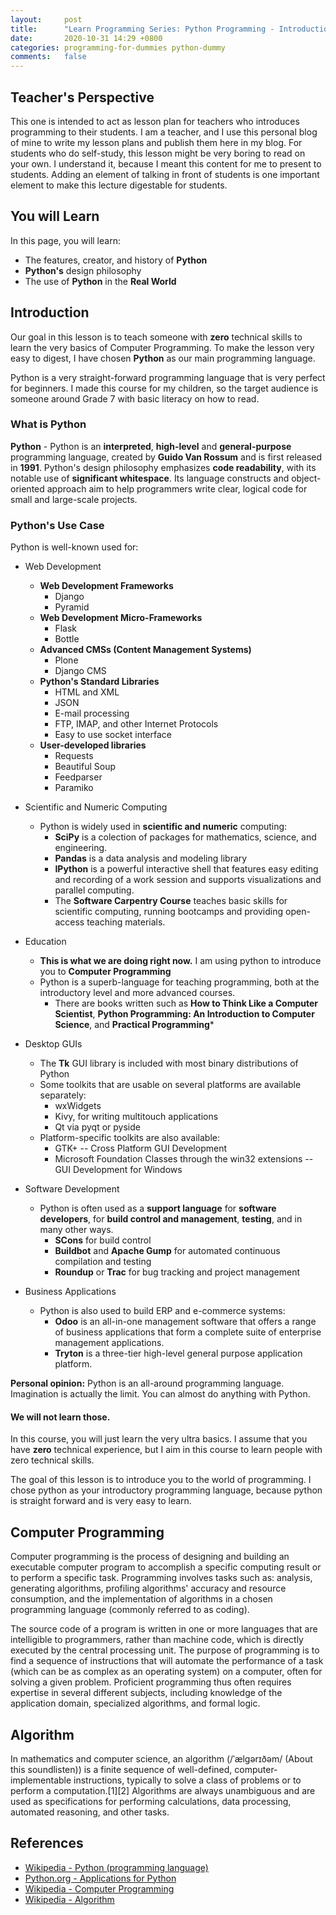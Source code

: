 ```yaml
---
layout:     post
title:      "Learn Programming Series: Python Programming - Introduction"
date:       2020-10-31 14:29 +0800
categories: programming-for-dummies python-dummy
comments:   false
---
```


## Teacher's Perspective

This one is intended to act  as  lesson  plan  for  teachers  who  introduces  programming  to their
students. I am a teacher,  and I use this personal blog of mine to write my lesson plans and publish
them here in  my blog.  For students who do self-study, this lesson might be very boring  to read on
your own. I understand it, because I meant this content for me to  present  to  students.  Adding an
element of talking in front of students is one important element to  make  this  lecture  digestable
for students.

## You will Learn

In this page, you will learn:

- The features, creator, and history of **Python**
- **Python's** design philosophy
- The use of **Python** in the **Real World**


## Introduction

Our goal in this lesson is to teach someone with **zero** technical  skills to learn the very basics
of Computer Programming. To make the lesson very easy to digest,  I  have  chosen **Python**  as our
main programming language.

Python is  a very straight-forward  programming language that is very perfect for beginners.  I made
this course for my children, so the target audience is someone around Grade 7 with basic literacy on
how to read.

### What is Python

**Python** - Python  is  an  **interpreted**,  **high-level**  and  **general-purpose**  programming
language,  created  by  **Guido  Van  Rossum**  and  is  first released in **1991**. Python's design
philosophy emphasizes **code readability**, with its notable use of  **significant whitespace**. Its
language constructs and  object-oriented approach aim to help programmers write clear,  logical code
for small and large-scale projects.

### Python's Use Case

Python is well-known used for:
- Web Development
  - **Web Development Frameworks**
    - Django
    - Pyramid
  - **Web Development Micro-Frameworks**
    - Flask
    - Bottle
  - **Advanced CMSs (Content Management Systems)**
    - Plone
    - Django CMS
  - **Python's Standard Libraries**
    - HTML and XML
    - JSON
    - E-mail processing
    - FTP, IMAP, and other Internet Protocols
    - Easy to use socket interface
  - **User-developed libraries**
    - Requests
    - Beautiful Soup
    - Feedparser
    - Paramiko
    
- Scientific and Numeric Computing
  - Python is widely used in **scientific and numeric** computing:
    - **SciPy** is a colection of packages for mathematics, science, and engineering.
    - **Pandas** is a data analysis and modeling library
    - **IPython** is a powerful interactive shell that features easy editing and recording of a work
      session and supports visualizations and parallel computing.
    - The **Software Carpentry Course** teaches  basic  skills  for  scientific  computing,  running
      bootcamps and providing open-access teaching materials.
- Education
  - **This is what we are doing right now.** I  am  using  python  to  introduce  you  to **Computer
    Programming**
  - Python is a superb-language for teaching programming, both at the  introductory level  and  more
    advanced courses.
    - There are books written  such  as  **How  to  Think  Like  a  Computer  Scientist**,  **Python
      Programming: An Introduction to Computer Science**, and **Practical Programming***
- Desktop GUIs
  - The **Tk** GUI library is included with most binary distributions of Python
  - Some toolkits that are usable on several platforms are available separately:
    - wxWidgets
    - Kivy, for writing multitouch applications
    - Qt via pyqt or pyside
  - Platform-specific toolkits are also available:
    - GTK+ -- Cross Platform GUI Development
    - Microsoft Foundation Classes through the  win32  extensions --  GUI  Development  for  Windows
- Software Development
  - Python  is  often  used  as  a **support  language**  for **software  developers**,  for **build
    control and management**, **testing**, and in many other ways.
    - **SCons** for build control
    - **Buildbot** and **Apache Gump** for automated continuous compilation and testing
    - **Roundup** or **Trac** for bug tracking and project management
- Business Applications
  - Python is also used to build ERP and e-commerce systems:
    - **Odoo** is an all-in-one management software that offers a range of business applications
      that form a complete suite of enterprise management applications.
    - **Tryton** is a three-tier high-level general purpose application platform.
    
**Personal opinion:** Python is an all-around programming  language.  Imagination  is  actually  the
limit. You can almost do anything with Python.


#### **We will not learn those.**

In this course, you will just learn the very ultra basics. I assume that you have **zero** technical
experience, but I aim in this course to learn people with zero technical skills.

The goal of this lesson is to introduce you to the world of programming.  I  chose  python  as  your
introductory programming language, because python is straight forward and is  very  easy  to  learn.


## Computer Programming
Computer programming is the process of designing and building  an  executable  computer  program  to
accomplish a specific computing result or to perform a specific  task.  Programming  involves  tasks
such as: analysis, generating algorithms, profiling algorithms' accuracy and  resource  consumption,
and the implementation of algorithms in a chosen  programming  language  (commonly  referred  to  as
coding).

The source code of a program is written in one or more languages that are intelligible to
programmers, rather than machine code, which is directly executed by the central processing unit.
The purpose of programming is to find a sequence of instructions that will automate the performance
of a task (which can be as complex as an operating system) on a computer, often for solving a given
problem. Proficient programming thus often requires expertise in several different subjects,
including knowledge of the application domain, specialized algorithms, and formal logic.

## Algorithm
In mathematics and computer science, an algorithm (/ˈælɡərɪðəm/ (About this soundlisten)) is a finite
sequence of well-defined, computer-implementable instructions, typically to solve a class of problems
or to perform a computation.[1][2] Algorithms are always unambiguous and are used as specifications
for performing calculations, data processing, automated reasoning, and other tasks.



## References
- [Wikipedia - Python (programming language)](https://en.wikipedia.org/wiki/Python_(programming_language))
- [Python.org - Applications for Python](https://www.python.org/about/apps/)
- [Wikipedia - Computer Programming](https://en.wikipedia.org/wiki/Computer_programming)
- [Wikipedia - Algorithm](https://en.wikipedia.org/wiki/Algorithm)
